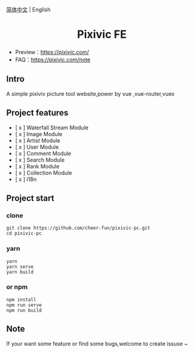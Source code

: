 [简体中文](./README.md) | English

<h1 align="center">Pixivic FE</h1>

<div align="center">
</div>

- Preview：<https://pixivic.com/>
- FAQ：<https://pixivic.com/note>

## Intro

A simple pixiviv picture tool website,power by vue ,vue-router,vuex

## Project features

- [ x ]  Waterfall Stream Module
- [ x ]  Image Module
- [ x ]  Artist Module
- [ x ]  User Module
- [ x ]  Comment Module
- [ x ]  Search Module
- [ x ]  Rank Module
- [ x ]  Collection Module
- [ x ]  i18n

## Project start


### clone

```
git clone https://github.com/cheer-fun/pixivic-pc.git
cd pixivic-pc
```

### yarn

```
yarn
yarn serve
yarn build
```

### or npm

```
npm install
npm run serve
npm run build
```

## Note

If your want some feature or find some bugs,welcome to create issuse ~
